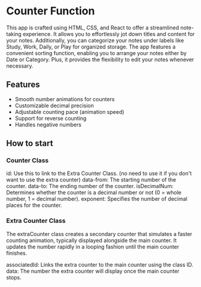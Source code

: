 # Counter Function

This app is crafted using HTML, CSS, and React to offer a streamlined note-taking experience. It allows you to effortlessly jot down titles and content for your notes. Additionally, you can categorize your notes under labels like Study, Work, Daily, or Play for organized storage. The app features a convenient sorting function, enabling you to arrange your notes either by Date or Category. Plus, it provides the flexibility to edit your notes whenever necessary.

## Features

- Smooth number animations for counters
- Customizable decimal precision
- Adjustable counting pace (animation speed)
- Support for reverse counting
- Handles negative numbers

## How to start

### Counter Class

id: Use this to link to the Extra Counter Class. (no need to use it if you don't want to use the extra counter)
data-from: The starting number of the counter.
data-to: The ending number of the counter.
isDecimalNum: Determines whether the counter is a decimal number or not (0 = whole number, 1 = decimal number).
exponent: Specifies the number of decimal places for the counter.

### Extra Counter Class

The extraCounter class creates a secondary counter that simulates a faster counting animation, typically displayed alongside the main counter. It updates the number rapidly in a looping fashion until the main counter finishes.

associatedId: Links the extra counter to the main counter using the class ID.
data: The number the extra counter will display once the main counter stops.
